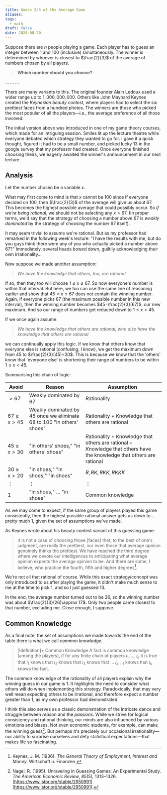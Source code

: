 ```yaml
---
title: Guess 2/3 of the Average Game
aliases: 
tags:
  - math
draft: false
date: 2024-08-20
---
```

Suppose there are $n$ people playing a game. Each player has to guess an integer between $1$ and $100$ (inclusive) simultaneously. The winner is determined by whoever is closest to $\frac{2}{3}$ of the average of numbers chosen by all players.


> **Which number should you choose?**

…
…
…

There are many variants to this. The original founder Alain Ledoux used a wider range up to $1,000,000,000$. Others like John Maynard Keynes created the *Keynesian beauty contest*, where players had to select the six prettiest faces from a hundred photos. The winners are those who picked the most popular of all the players—i.e., the average preference of all those involved.

The initial version above was introduced in one of my game theory courses, which made for an intriguing session. Smiles lit up the lecture theatre while everyone debated which strategy they wanted to go for. I gave it a quick thought, figured it had to be a small number, and picked lucky $13$ in the google survey that my professor had created. Once everyone finished choosing theirs, we eagerly awaited the winner's announcement in our next lecture.

## Analysis

Let the number chosen be a variable $x$. 

What may first come to mind is that $x$ cannot be $100$ since if everyone decided on $100$, then $\frac{2}{3}$ of the average will give us about $67$. This becomes the highest possible average that could possibly occur. So *if we're being rational*, we should not be selecting any $x>67$. (In proper terms, we'd say that the strategy of choosing a number above 67 is *weakly dominated* by the strategy of choosing the number 67 itself).

It may seem trivial to assume we're rational. But as my professor had remarked in the following week's lecture: "I have the results with me, but do you guys think there were any of you who actually picked a number above 67?" Immediately, several heads bowed down, guiltily acknowledging their own irrationality…

Now suppose we made another assumption: 

> *We have the knowledge that others, too, are rational*.

If so, then they too will choose $1\leq x \leq 67$. So now everyone's number is within that interval. But here, we too can use the same line of reasoning earlier and show that $45<x\leq 67$ does not contain the winning number. Again, if everyone picks $67$ (the maximum possible number in this new interval), then the winning number becomes $45=\frac{2}{3}(67)$, our new maximum. And so our range of numbers get reduced down to $1\leq x < 45$.

If we once again assume:

> *We have the knowledge that others are rational, who also have the knowledge that others are rational*

we can continually apply this logic. If we know that others know that everyone else is rational (confusing, I know), we get the maximum down from $45$ to $\frac{2}{3}(45)=30$. This is because we know that the 'others' know that 'everyone else' is shortening their range of numbers to be within $1\leq x < 45$.

Summarising this chain of logic:

| Avoid            | Reason                                                                | Assumption                                                                                                                 |
| ---------------- | --------------------------------------------------------------------- | -------------------------------------------------------------------------------------------------------------------------- |
| $> 67$           | Weakly dominated by 67                                                | $R$ationality                                                                                                              |
| $67 \geq x > 45$ | Weakly dominated by 45 once we eliminate 68 to 100 "in others' shoes" | $R$ationality + $K$nowledge that others are rational                                                                       |
| $45\geq x > 30$  | "in others' shoes," "in others' shoes"                                | $R$ationality + $K$nowledge that others are rational + $K$nowledge that others have the knowledge that others are rational |
| $30\geq x > 20$  | "in shoes," "in shoes," "in shoes"                                    | $R, RK, RKK, RKKK$                                                                                                         |
| $\vdots$         | $\vdots$                                                              | $\vdots$                                                                                                                   |
| 1                | "in shoes," … "in shoes"                                              | Common knowledge                                                                                                           |

As we may come to expect, if the same group of players played this game consistently, then the highest possible rational answer gets us down to…pretty much $1$, given the set of assumptions we've made.

As Keynes wrote about his beauty contest variant of this guessing game:

> It is not a case of choosing those [faces] that, to the best of one's judgment, are really the prettiest, nor even those that average opinion genuinely thinks the prettiest. We have reached the third degree where we devote our intelligences to anticipating what average opinion expects the average opinion to be. And there are some, I believe, who practice the fourth, fifth and higher degrees[^1].

We're not all that rational of course. While this exact strategy/concept was only introduced to us after playing the game, it didn't make much sense to me at the time to pick $1$, and so I just guessed $13$. 

In the end, the average number turned out to be $26$, so the winning number was about $\frac{2}{3}(26)\approx 17$. Only two people came closest to that number, excluding me. Close enough, I suppose.

## Common Knowledge

As a final note, the set of assumptions we made towards the end of the table there is what we call *common knowledge*.

> [!definition]+ Common Knowledge
> A fact is common knowledge (among the players), if for any finite chain of players $i_{1},\dots,i_{k}$ it is true that $i_{1}$ knows that $i_{2}$ knows that $i_{3}$ knows that … $i_{k-1}$ knows that $i_{k}$ knows the fact.

The common knowledge of the rationality of all players explain why the winning guess in our game is $1$. It highlights the need to consider what others will do when implementing this strategy. Paradoxically, that may very well mean expecting others to be irrational, and therefore expect a number greater than $1$, as my own professor had demonstrated.

I think this also serves as a classic demonstration of the intricate dance and struggle between *reason* and the *passions*. While we strive for logical consistency and rational thinking, our minds are also influenced by various emotions and biases. Not even economic students, for example, can make the winning guess[^2]. But perhaps it's precisely our occasional irrationality—our ability to surprise ourselves and defy statistical expectations—that makes life so fascinating.

[^1]: Keynes, J. M. (1936). _The General Theory of Employment, Interest and Money_. Wirtschaft u. Finanzen.
[^2]: Nagel, R. (1995). Unraveling in Guessing Games: An Experimental Study. _The American Economic Review_, _85_(5), 1313–1326. [https://www.jstor.org/stable/2950991](https://www.jstor.org/stable/2950991).